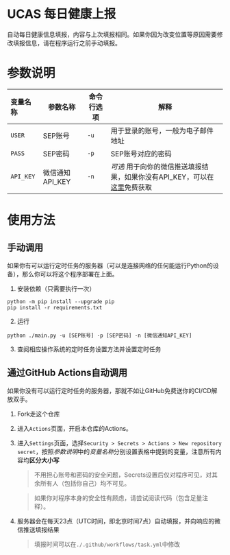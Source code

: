# UCAS 每日健康上报

自动每日健康信息填报，内容与上次填报相同。如果你因为改变位置等原因需要修改填报信息，请在程序运行之前手动填报。

# 参数说明

| 变量名称      | 参数名称        | 命令行选项 | 解释                                                                        |
|:----------|-------------|-------|---------------------------------------------------------------------------|
| `USER`    | SEP账号       | `-u`  | 用于登录的账号，一般为电子邮件地址                                                         |
| `PASS`    | SEP密码       | `-p`  | SEP账号对应的密码                                                                |
| `API_KEY` | 微信通知API_KEY | `-n`  | *可选* 用于向你的微信推送填报结果，如果你没有API_KEY，可以在[这里](https://sct.ftqq.com/sendkey)免费获取 |

# 使用方法

## 手动调用

如果你有可以运行定时任务的服务器（可以是连接网络的任何能运行Python的设备），那么你可以将这个程序部署在上面。

1. 安装依赖（只需要执行一次）

```shell
python -m pip install --upgrade pip
pip install -r requirements.txt
```

2. 运行

```shell
python ./main.py -u [SEP账号] -p [SEP密码] -n [微信通知API_KEY]
```

3. 查阅相应操作系统的定时任务设置方法并设置定时任务




## 通过GitHub Actions自动调用

如果你没有可以运行定时任务的服务器，那就不如让GitHub免费送你的CI/CD解放双手。

1. Fork走这个仓库
2. 进入`Actions`页面，开启本仓库的Actions。
3. 进入`Settings`页面，选择`Security > Secrets > Actions > New repository secret`，按照*参数说明*中的*变量名称*分别设置表格中提到的变量，注意所有内容均**区分大小写**
   > 不用担心账号和密码的安全问题，Secrets设置后仅对程序可见，对其余所有人（包括你自己）均不可见。
   
   > 如果你对程序本身的安全性有顾虑，请尝试阅读代码（包含足量注释）。
4. 服务器会在每天23点（UTC时间，即北京时间7点）自动填报，并向响应的微信推送填报结果
   > 填报时间可以在`./.github/workflows/task.yml`中修改